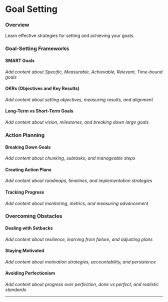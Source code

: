 # Goal Setting

### Overview

Learn effective strategies for setting and achieving your goals.

### Goal-Setting Frameworks

#### SMART Goals
*Add content about Specific, Measurable, Achievable, Relevant, Time-bound goals*

#### OKRs (Objectives and Key Results)
*Add content about setting objectives, measuring results, and alignment*

#### Long-Term vs Short-Term Goals
*Add content about vision, milestones, and breaking down large goals*

### Action Planning

#### Breaking Down Goals
*Add content about chunking, subtasks, and manageable steps*

#### Creating Action Plans
*Add content about roadmaps, timelines, and implementation strategies*

#### Tracking Progress
*Add content about monitoring, metrics, and measuring advancement*

### Overcoming Obstacles

#### Dealing with Setbacks
*Add content about resilience, learning from failure, and adjusting plans*

#### Staying Motivated
*Add content about motivation strategies, accountability, and persistence*

#### Avoiding Perfectionism
*Add content about progress over perfection, done vs perfect, and realistic standards*

---
